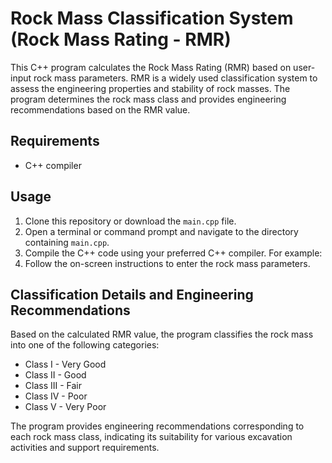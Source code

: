 # Rock Mass Classification System (Rock Mass Rating - RMR)

This C++ program calculates the Rock Mass Rating (RMR) based on user-input rock mass parameters. RMR is a widely used classification system to assess the engineering properties and stability of rock masses. The program determines the rock mass class and provides engineering recommendations based on the RMR value.

## Requirements

- C++ compiler

## Usage

1. Clone this repository or download the `main.cpp` file.
2. Open a terminal or command prompt and navigate to the directory containing `main.cpp`.
3. Compile the C++ code using your preferred C++ compiler. For example:
5. Follow the on-screen instructions to enter the rock mass parameters.

## Classification Details and Engineering Recommendations

Based on the calculated RMR value, the program classifies the rock mass into one of the following categories:

- Class I - Very Good
- Class II - Good
- Class III - Fair
- Class IV - Poor
- Class V - Very Poor

The program provides engineering recommendations corresponding to each rock mass class, indicating its suitability for various excavation activities and support requirements.


